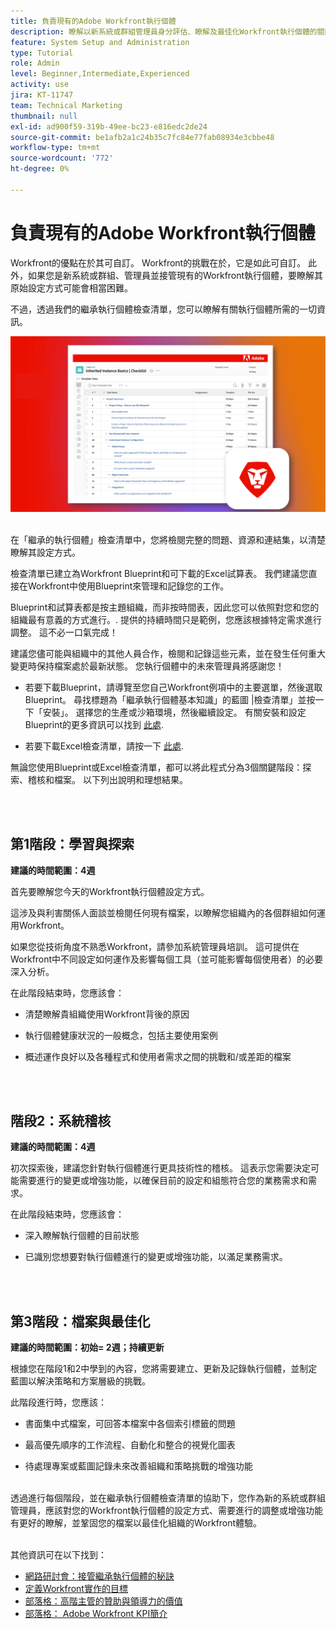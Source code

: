 ```yaml
---
title: 負責現有的Adobe Workfront執行個體
description: 瞭解以新系統或群組管理員身分評估、瞭解及最佳化Workfront執行個體的關鍵階段。
feature: System Setup and Administration
type: Tutorial
role: Admin
level: Beginner,Intermediate,Experienced
activity: use
jira: KT-11747
team: Technical Marketing
thumbnail: null
exl-id: ad900f59-319b-49ee-bc23-e816edc2de24
source-git-commit: be1afb2a1c24b35c7fc84e77fab08934e3cbbe48
workflow-type: tm+mt
source-wordcount: '772'
ht-degree: 0%

---
```


# 負責現有的Adobe Workfront執行個體

Workfront的優點在於其可自訂。 Workfront的挑戰在於，它是如此可自訂。 此外，如果您是新系統或群組、管理員並接管現有的Workfront執行個體，要瞭解其原始設定方式可能會相當困難。

不過，透過我們的繼承執行個體檢查清單，您可以瞭解有關執行個體所需的一切資訊。

![繼承的執行個體檢查清單影像](assets/wf-inherited-instance-image.png)
<br></br>

在「繼承的執行個體」檢查清單中，您將檢閱完整的問題、資源和連結集，以清楚瞭解其設定方式。

檢查清單已建立為Workfront Blueprint和可下載的Excel試算表。 我們建議您直接在Workfront中使用Blueprint來管理和記錄您的工作。

Blueprint和試算表都是按主題組織，而非按時間表，因此您可以依照對您和您的組織最有意義的方式進行。. 提供的持續時間只是範例，您應該根據特定需求進行調整。 這不必一口氣完成！

建議您儘可能與組織中的其他人員合作，檢閱和記錄這些元素，並在發生任何重大變更時保持檔案處於最新狀態。 您執行個體中的未來管理員將感謝您！

* 若要下載Blueprint，請導覽至您自己Workfront例項中的主要選單，然後選取Blueprint。 尋找標題為「繼承執行個體基本知識」的藍圖 |檢查清單」並按一下「安裝」。 選擇您的生產或沙箱環境，然後繼續設定。 有關安裝和設定Blueprint的更多資訊可以找到 [此處](https://experienceleague.adobe.com/docs/workfront/using/administration-and-setup/blueprints/blueprints-install.html?lang=en).

* 若要下載Excel檢查清單，請按一下 [此處](assets/adobe-workfront-system-admin-playbook-inherited-instance.xlsx).

無論您使用Blueprint或Excel檢查清單，都可以將此程式分為3個關鍵階段：探索、稽核和檔案。 以下列出說明和理想結果。

<br>
</br>

## 第1階段：學習與探索

<b>建議的時間範圍：4週</b>

首先要瞭解您今天的Workfront執行個體設定方式。

這涉及與利害關係人面談並檢閱任何現有檔案，以瞭解您組織內的各個群組如何運用Workfront。

如果您從技術角度不熟悉Workfront，請參加系統管理員培訓。 這可提供在Workfront中不同設定如何運作及影響每個工具（並可能影響每個使用者）的必要深入分析。

在此階段結束時，您應該會：

* 清楚瞭解貴組織使用Workfront背後的原因

* 執行個體健康狀況的一般概念，包括主要使用案例

* 概述運作良好以及各種程式和使用者需求之間的挑戰和/或差距的檔案
<br>
</br>

## 階段2：系統稽核

<b>建議的時間範圍：4週 </b>

初次探索後，建議您針對執行個體進行更具技術性的稽核。 這表示您需要決定可能需要進行的變更或增強功能，以確保目前的設定和組態符合您的業務需求和需求。

在此階段結束時，您應該會：

* 深入瞭解執行個體的目前狀態

* 已識別您想要對執行個體進行的變更或增強功能，以滿足業務需求。
<br>
</br>

## 第3階段：檔案與最佳化

<b>建議的時間範圍：初始= 2週；持續更新 </b>

根據您在階段1和2中學到的內容，您將需要建立、更新及記錄執行個體，並制定藍圖以解決策略和方案層級的挑戰。

此階段進行時，您應該：

* 書面集中式檔案，可回答本檔案中各個索引標籤的問題

* 最高優先順序的工作流程、自動化和整合的視覺化圖表

* 待處理專案或藍圖記錄未來改善組織和策略挑戰的增強功能

<br>
透過進行每個階段，並在繼承執行個體檢查清單的協助下，您作為新的系統或群組管理員，應該對您的Workfront執行個體的設定方式、需要進行的調整或增強功能有更好的瞭解，並鞏固您的檔案以最佳化組織的Workfront體驗。

<br>
</br>

其他資訊可在以下找到：
* [網路研討會：接管繼承執行個體的秘訣](https://experienceleaguecommunities.adobe.com/t5/workfront-discussions/webinar-system-admin-essentials-tips-for-taking-over-an-existing/td-p/571873)
* [定義Workfront實作的目標](https://experienceleague.adobe.com/docs/workfront/using/administration-and-setup/get-started-administration/define-wf-goals-objectives.html?lang=en)
* [部落格：高階主管的贊助與領導力的價值](https://experienceleaguecommunities.adobe.com/t5/workfront-blogs/customer-success-tips-executive-sponsorship-and-value-to/ba-p/518353)
* [部落格： Adobe Workfront KPI簡介](https://experienceleaguecommunities.adobe.com/t5/workfront-blogs/kpi-dashboards-in-the-new-workfront-experience-introduction-to/ba-p/549001)
